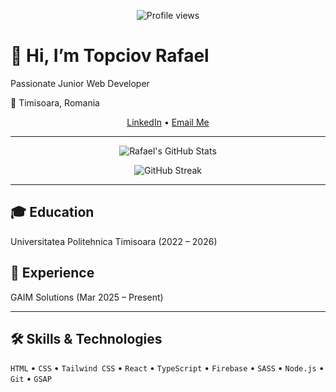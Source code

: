 <p align="center">
  <img src="https://komarev.com/ghpvc/?username=topciovrafael" alt="Profile views" />
</p>

<p align="center">
  <h1>👋 Hi, I’m Topciov Rafael</h1>
  <p>Passionate Junior Web Developer</p>
  <p>📍 Timisoara, Romania</p>
</p>

<p align="center">
  <a href="https://www.linkedin.com/in/rafael-topciov/">LinkedIn</a> •
  <a href="mailto:topciov.rafael@yahoo.com">Email Me</a>
</p>

---

<p align="center">
  <img alt="Rafael's GitHub Stats" src="https://github-readme-stats.vercel.app/api?username=topciovrafael&show_icons=true&theme=default&count_private=true" />
</p>

<p align="center">
  <img alt="GitHub Streak" src="https://github-readme-streak-stats.herokuapp.com/?user=topciovrafael&theme=default" />
</p>

---

<p align="center">
  <h2>🎓 Education</h2>
  <p>Universitatea Politehnica Timisoara (2022 – 2026)</p>
</p>

<p align="center">
  <h2>💼 Experience</h2>
  <p>GAIM Solutions (Mar 2025 – Present)</p>
</p>

---

<p align="center">
  <h2>🛠️ Skills & Technologies</h2>
  <p>
    <code>HTML</code> •
    <code>CSS</code> •
    <code>Tailwind CSS</code> •
    <code>React</code> •
    <code>TypeScript</code> •
    <code>Firebase</code> •
    <code>SASS</code> •
    <code>Node.js</code> •
    <code>Git</code> •
    <code>GSAP</code>
  </p>
</p>
